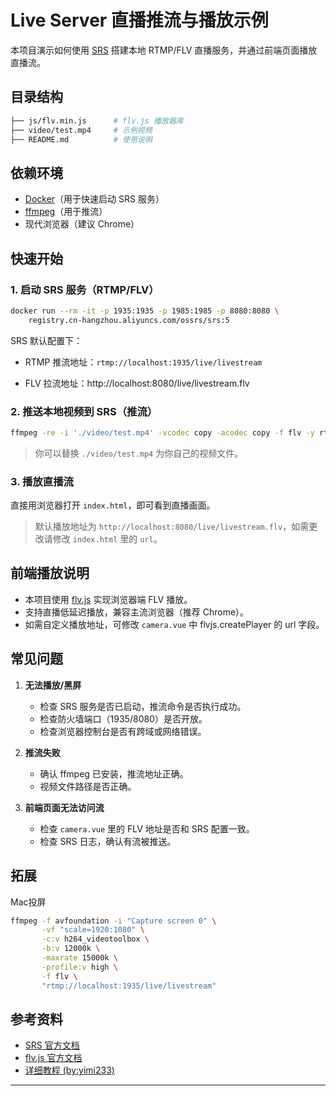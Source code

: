 
# Live Server 直播推流与播放示例

本项目演示如何使用 [SRS](https://ossrs.net/) 搭建本地 RTMP/FLV 直播服务，并通过前端页面播放直播流。

## 目录结构

```bash
├── js/flv.min.js      # flv.js 播放器库
├── video/test.mp4     # 示例视频
├── README.md          # 使用说明
```

## 依赖环境

- [Docker](https://www.docker.com/)（用于快速启动 SRS 服务）
- [ffmpeg](https://ffmpeg.org/)（用于推流）
- 现代浏览器（建议 Chrome）

## 快速开始

### 1. 启动 SRS 服务（RTMP/FLV）

```bash
docker run --rm -it -p 1935:1935 -p 1985:1985 -p 8080:8080 \
    registry.cn-hangzhou.aliyuncs.com/ossrs/srs:5
```

SRS 默认配置下：

- RTMP 推流地址：`rtmp://localhost:1935/live/livestream`
  
- FLV 拉流地址：http://localhost:8080/live/livestream.flv

### 2. 推送本地视频到 SRS（推流）

```bash
ffmpeg -re -i './video/test.mp4' -vcodec copy -acodec copy -f flv -y rtmp://localhost:1935/live/livestream
```

> 你可以替换 `./video/test.mp4` 为你自己的视频文件。

### 3. 播放直播流

直接用浏览器打开 `index.html`，即可看到直播画面。

> 默认播放地址为 `http://localhost:8080/live/livestream.flv`，如需更改请修改 `index.html` 里的 `url`。

## 前端播放说明

- 本项目使用 [flv.js](https://github.com/bilibili/flv.js) 实现浏览器端 FLV 播放。
- 支持直播低延迟播放，兼容主流浏览器（推荐 Chrome）。
- 如需自定义播放地址，可修改 `camera.vue` 中 flvjs.createPlayer 的 url 字段。

## 常见问题

1. **无法播放/黑屏**
   - 检查 SRS 服务是否已启动，推流命令是否执行成功。
   - 检查防火墙端口（1935/8080）是否开放。
   - 检查浏览器控制台是否有跨域或网络错误。

2. **推流失败**
   - 确认 ffmpeg 已安装，推流地址正确。
   - 视频文件路径是否正确。

3. **前端页面无法访问流**
   - 检查 `camera.vue` 里的 FLV 地址是否和 SRS 配置一致。
   - 检查 SRS 日志，确认有流被推送。

## 拓展

Mac投屏

```bash
ffmpeg -f avfoundation -i "Capture screen 0" \
       -vf "scale=1920:1080" \
       -c:v h264_videotoolbox \
       -b:v 12000k \
       -maxrate 15000k \
       -profile:v high \
       -f flv \
       "rtmp://localhost:1935/live/livestream"
```

## 参考资料

- [SRS 官方文档](https://ossrs.net/docs/v5/doc/getting-started)
- [flv.js 官方文档](https://github.com/bilibili/flv.js)
- [详细教程 (by:yimi233)](https://cloud.tencent.com/developer/article/2136460)

---
